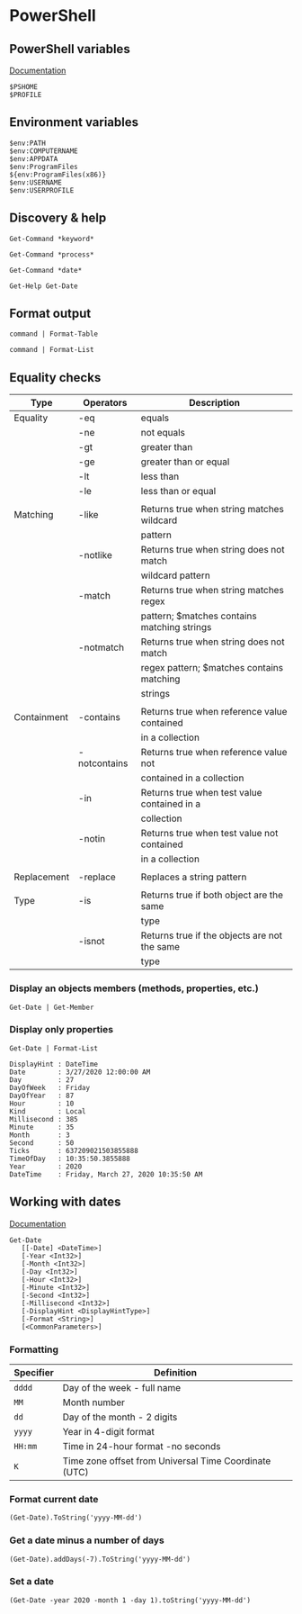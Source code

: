 # PowerShell

## PowerShell variables
[Documentation](https://docs.microsoft.com/en-us/powershell/module/microsoft.powershell.core/about/about_profiles?view=powershell-7)

```
$PSHOME
$PROFILE
```

## Environment variables
```
$env:PATH
$env:COMPUTERNAME
$env:APPDATA
$env:ProgramFiles
${env:ProgramFiles(x86)}
$env:USERNAME
$env:USERPROFILE
```

## Discovery & help

```
Get-Command *keyword*

Get-Command *process*

Get-Command *date*
```

```
Get-Help Get-Date
```

## Format output

```
command | Format-Table

command | Format-List
```

## Equality checks

| Type        | Operators    | Description                                  |
| ----------- | ------------ | -------------------------------------------- |
| Equality    | -eq          | equals                                       |
|             | -ne          | not equals                                   |
|             | -gt          | greater than                                 |
|             | -ge          | greater than or equal                        |
|             | -lt          | less than                                    |
|             | -le          | less than or equal                           |
|             |              |                                              |
| Matching    | -like        | Returns true when string matches wildcard    |
|             |              | pattern                                      |
|             | -notlike     | Returns true when string does not match      |
|             |              | wildcard pattern                             |
|             | -match       | Returns true when string matches regex       |
|             |              | pattern; $matches contains matching strings  |
|             | -notmatch    | Returns true when string does not match      |
|             |              | regex pattern; $matches contains matching    |
|             |              | strings                                      |
|             |              |                                              |
| Containment | -contains    | Returns true when reference value contained  |
|             |              | in a collection                              |
|             | -notcontains | Returns true when reference value not        |
|             |              | contained in a collection                    |
|             | -in          | Returns true when test value contained in a  |
|             |              | collection                                   |
|             | -notin       | Returns true when test value not contained   |
|             |              | in a collection                              |
|             |              |                                              |
| Replacement | -replace     | Replaces a string pattern                    |
|             |              |                                              |
| Type        | -is          | Returns true if both object are the same     |
|             |              | type                                         |
|             | -isnot       | Returns true if the objects are not the same |
|             |              | type

### Display an objects members (methods, properties, etc.)

```
Get-Date | Get-Member

```

### Display only properties 

```
Get-Date | Format-List

DisplayHint : DateTime
Date        : 3/27/2020 12:00:00 AM
Day         : 27
DayOfWeek   : Friday
DayOfYear   : 87
Hour        : 10
Kind        : Local
Millisecond : 385
Minute      : 35
Month       : 3
Second      : 50
Ticks       : 637209021503855888
TimeOfDay   : 10:35:50.3855888
Year        : 2020
DateTime    : Friday, March 27, 2020 10:35:50 AM
```

## Working with dates

[Documentation](https://docs.microsoft.com/en-us/powershell/module/microsoft.powershell.utility/get-date?view=powershell-7)

```
Get-Date
   [[-Date] <DateTime>]
   [-Year <Int32>]
   [-Month <Int32>]
   [-Day <Int32>]
   [-Hour <Int32>]
   [-Minute <Int32>]
   [-Second <Int32>]
   [-Millisecond <Int32>]
   [-DisplayHint <DisplayHintType>]
   [-Format <String>]
   [<CommonParameters>]

```

### Formatting

| Specifier | Definition                                            |
| --------- | ----------------------------------------------------- |
| `dddd`    | Day of the week - full name                           |
| `MM`      | Month number                                          |
| `dd`      | Day of the month - 2 digits                           |
| `yyyy`    | Year in 4-digit format                                |
| `HH:mm`   | Time in 24-hour format -no seconds                    |
| `K`       | Time zone offset from Universal Time Coordinate (UTC) |


### Format current date

```
(Get-Date).ToString('yyyy-MM-dd') 
```

### Get a date minus a number of days

```
(Get-Date).addDays(-7).ToString('yyyy-MM-dd') 
```

### Set a date

```
(Get-Date -year 2020 -month 1 -day 1).toString('yyyy-MM-dd')
```